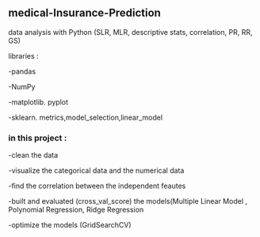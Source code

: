 ## medical-Insurance-Prediction
data analysis with Python (SLR, MLR, descriptive stats, correlation, PR, RR, GS)

libraries :

-pandas

-NumPy

-matplotlib. pyplot

-sklearn. metrics,model_selection,linear_model

### in this project :

-clean the data 

-visualize the categorical data and the numerical data 

-find the correlation between the independent feautes 

-built and evaluated (cross_val_score) the models(Multiple Linear Model , Polynomial Regression, Ridge Regression

-optimize the models (GridSearchCV)


